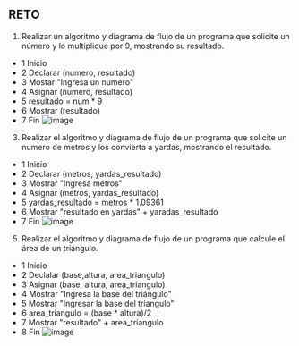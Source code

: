 ## RETO
1. Realizar un algoritmo y diagrama de flujo de un programa que solicite un número y lo multiplique por 9, mostrando su resultado.
* 1 Inicio
* 2 Declarar (numero, resultado)
* 3 Mostar "Ingresa un numero"
* 4 Asignar (numero, resultado)
* 5 resultado = num * 9
* 6 Mostrar (resultado)
* 7 Fin
![image](https://user-images.githubusercontent.com/90996552/159140746-2dd6fa06-c838-4f41-ae1f-bfd7ebb07ba5.png)

3. Realizar el algoritmo y diagrama de flujo de un programa que solicite un numero de metros y los convierta a yardas, mostrando el resultado.
* 1 Inicio
* 2 Declarar (metros, yardas_resultado)
* 3 Mostrar "Ingresa metros"
* 4 Asignar (metros, yardas_resultado)
* 5 yardas_resultado = metros * 1.09361
* 6 Mostrar "resultado en yardas" + yaradas_resultado
* 7 Fin
![image](https://user-images.githubusercontent.com/90996552/159141076-92fa5450-4fa7-4e82-b4ed-293a72a40abb.png)

5. Realizar el algoritmo y diagrama de flujo de un programa que calcule el área de un triángulo.
* 1 Inicio 
* 2 Declalar (base,altura, area_triangulo)
* 3 Asignar (base, altura, area_triangulo)
* 4 Mostrar "Ingresa la base del triángulo"
* 5 Mostrar "Ingresar la base del triangulo"
* 6 area_triangulo = (base * altura)/2
* 7 Mostrar "resultado" + area_triangulo
* 8 Fin
![image](https://user-images.githubusercontent.com/90996552/159141382-95ddbab4-dbe1-439a-812c-60ef403178ea.png)



